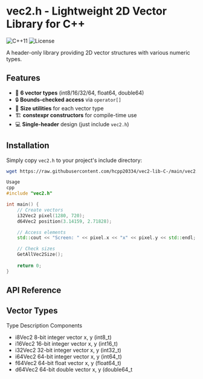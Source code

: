 # vec2.h - Lightweight 2D Vector Library for C++

![C++11](https://img.shields.io/badge/C++-11-blue.svg)
![License](https://img.shields.io/badge/License-MIT-green.svg)

A header-only library providing 2D vector structures with various numeric types.

## Features

- 🚀 **6 vector types** (int8/16/32/64, float64, double64)
- 🔒 **Bounds-checked access** via `operator[]`
- 📏 **Size utilities** for each vector type
- 🏗 **constexpr constructors** for compile-time use
- 💻 **Single-header** design (just include `vec2.h`)

## Installation

Simply copy `vec2.h` to your project's include directory:

```bash
wget https://raw.githubusercontent.com/hcpp20334/vec2-lib-C-/main/vec2.h
```
```C++
Usage
cpp
#include "vec2.h"

int main() {
    // Create vectors
    i32Vec2 pixel(1280, 720);
    d64Vec2 position(3.14159, 2.71828);

    // Access elements
    std::cout << "Screen: " << pixel.x << "x" << pixel.y << std::endl;

    // Check sizes
    GetAllVec2Size();
    
    return 0;
}
```
## API Reference
Vector Types
-
Type	Description	Components
- i8Vec2	8-bit integer vector	x, y (int8_t)
- i16Vec2	16-bit integer vector	x, y (int16_t)
- i32Vec2	32-bit integer vector	x, y (int32_t)
- i64Vec2	64-bit integer vector	x, y (int64_t)
- f64Vec2	64-bit float vector	x, y (float64_t)
- d64Vec2	64-bit double vector	x, y (double64_t
